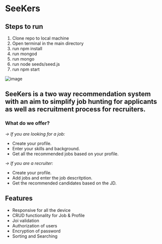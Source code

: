 # SeeKers


## Steps to run

1. Clone repo to local machine
2. Open terminal in the main directory
3. run npm install
4. run mongod
5. run mongo
6. run node seeds/seed.js
7. run npm start

![image](https://user-images.githubusercontent.com/76464970/170881969-ba9feaab-f1a8-4874-9793-d49f1c055e62.png)

## SeeKers is a two way recommendation system with an aim to simplify job hunting for applicants as well as recruitment process for recruiters.


### What do we offer?

*-> If you are looking for a job:* 
- Create your profile. 
- Enter your skills and background. 
- Get all the recommended jobs based on your profile.

*-> If you are a recruiter:*
- Create your profile.
- Add jobs and enter the job descritption.
- Get the recommended candidates based on the JD.

## Features
- Responsive for all the device
- CRUD functionality for Job & Profile
- Joi validation
- Authorization of users
- Encryption of password
- Sorting and Searching

